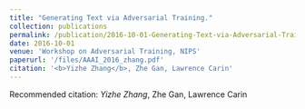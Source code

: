 ```yaml
---
title: "Generating Text via Adversarial Training."
collection: publications
permalink: /publication/2016-10-01-Generating-Text-via-Adversarial-Training
date: 2016-10-01
venue: 'Workshop on Adversarial Training, NIPS'
paperurl: '/files/AAAI_2016_zhang.pdf'
citation: '<b>Yizhe Zhang</b>, Zhe Gan, Lawrence Carin'
---
```

Recommended citation: *Yizhe Zhang*, Zhe Gan, Lawrence Carin